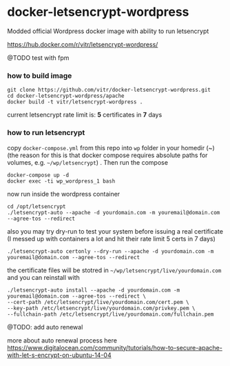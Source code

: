 # docker-letsencrypt-wordpress
Modded official Wordpress docker image with ability to run letsencrypt

https://hub.docker.com/r/vitr/letsencrypt-wordpress/

@TODO test with fpm

### how to build image
    git clone https://github.com/vitr/docker-letsencrypt-wordpress.git
    cd docker-letsencrypt-wordpress/apache
    docker build -t vitr/letsencrypt-wordpress .

current letsencrypt rate limit is:  **5** certificates in **7** days

### how to run letsencrypt
copy `docker-compose.yml` from this repo into `wp` folder in your homedir (~) (the reason for this is that docker compose requires absolute paths for volumes, e.g. `~/wp/letsencrypt`) . Then run the compose

    docker-compose up -d
    docker exec -ti wp_wordpress_1 bash
    
now run inside the wordpress container

    cd /opt/letsencrypt
    ./letsencrypt-auto --apache -d yourdomain.com -m youremail@domain.com --agree-tos --redirect
    
also you may try dry-run to test your system before issuing a real certificate (I messed up with containers a lot and hit their rate limit 5 certs in 7 days)

    ./letsencrypt-auto certonly --dry-run --apache -d yourdomain.com -m youremail@domain.com --agree-tos --redirect
    
the certificate files will be stotred in `~/wp/letsencrypt/live/yourdomain.com` and you can reinstall with
 
    ./letsencrypt-auto install --apache -d yourdomain.com -m youremail@domain.com --agree-tos --redirect \
    --cert-path /etc/letsencrypt/live/yourdomain.com/cert.pem \
    --key-path /etc/letsencrypt/live/yourdomain.com/privkey.pem \
    --fullchain-path /etc/letsencrypt/live/yourdomain.com/fullchain.pem 
    
    
    
@TODO: add auto renewal

more about auto renewal process here
https://www.digitalocean.com/community/tutorials/how-to-secure-apache-with-let-s-encrypt-on-ubuntu-14-04
    

    
    
